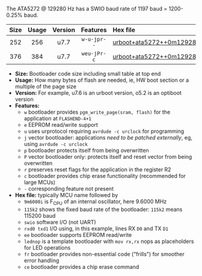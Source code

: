 The ATA5272 @ 129280 Hz has a SWIO baud rate of 1197 baud = 1200-0.25% baud.

|Size|Usage|Version|Features|Hex file|
|:-:|:-:|:-:|:-:|:--|
|252|256|u7.7|`w-u-jpr--`|[urboot+ata5272++0m129280i++++1k2_swio_rxb0_txb1_lednop.hex](https://raw.githubusercontent.com/stefanrueger/urboot.hex/main/mcus/ata5272/internal_oscillator/fint++0m129280_Hz/br++++1k2_bps/urboot+ata5272++0m129280i++++1k2_swio_rxb0_txb1_lednop.hex)|
|376|384|u7.7|`weu-jPr-c`|[urboot+ata5272++0m129280i++++1k2_swio_rxb0_txb1_ee_lednop_fr_ce.hex](https://raw.githubusercontent.com/stefanrueger/urboot.hex/main/mcus/ata5272/internal_oscillator/fint++0m129280_Hz/br++++1k2_bps/urboot+ata5272++0m129280i++++1k2_swio_rxb0_txb1_ee_lednop_fr_ce.hex)|

- **Size:** Bootloader code size including small table at top end
- **Usage:** How many bytes of flash are needed, ie, HW boot section or a multiple of the page size
- **Version:** For example, u7.6 is an urboot version, o5.2 is an optiboot version
- **Features:**
  + `w` bootloader provides `pgm_write_page(sram, flash)` for the application at `FLASHEND-4+1`
  + `e` EEPROM read/write support
  + `u` uses urprotocol requiring `avrdude -c urclock` for programming
  + `j` vector bootloader: applications *need to be patched externally*, eg, using `avrdude -c urclock`
  + `p` bootloader protects itself from being overwritten
  + `P` vector bootloader only: protects itself and reset vector from being overwritten
  + `r` preserves reset flags for the application in the register R2
  + `c` bootloader provides chip erase functionality (recommended for large MCUs)
  + `-` corresponding feature not present
- **Hex file:** typically MCU name followed by
  + `9m6000i` is F<sub>CPU</sub> of an internal oscillator, here 9.6000 MHz
  + `115k2` shows the fixed baud rate of the bootloader: `115k2` means 115200 baud
  + `swio` software I/O (not UART)
  + `rxd0 txd1` I/O using, in this example, lines RX `D0` and TX `D1`
  + `ee` bootloader supports EEPROM read/write
  + `lednop` is a template bootloader with `mov rx,rx` nops as placeholders for LED operations
  + `fr` bootloader provides non-essential code ("frills") for smoother error handling
  + `ce` bootloader provides a chip erase command
